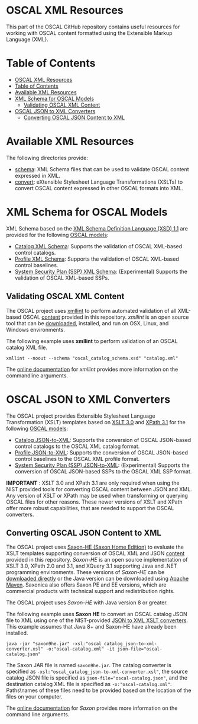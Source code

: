 # OSCAL XML Resources

This part of the OSCAL GitHub repository contains useful resources for working with OSCAL content formatted using the Extensible Markup Language (XML).

# Table of Contents
<!-- TOC -->

- [OSCAL XML Resources](#oscal-xml-resources)
- [Table of Contents](#table-of-contents)
- [Available XML Resources](#available-xml-resources)
- [XML Schema for OSCAL Models](#xml-schema-for-oscal-models)
    - [Validating OSCAL XML Content](#validating-oscal-xml-content)
- [OSCAL JSON to XML Converters](#oscal-json-to-xml-converters)
    - [Converting OSCAL JSON Content to XML](#converting-oscal-json-content-to-xml)

<!-- /TOC -->
# Available XML Resources

The following directories provide:

- [schema](schema): XML Schema files that can be used to validate OSCAL content expressed in XML.
- [convert](convert): eXtensible Stylesheet Language Transformations (XSLTs) to convert OSCAL content expressed in other OSCAL formats into XML.

# XML Schema for OSCAL Models 

XML Schema based on the [XML Schema Definition Language (XSD) 1.1](https://www.w3.org/TR/xmlschema11-1/) are provided for the following [OSCAL models](https://pages.nist.gov/OSCAL/docs/architecture/):

- [Catalog XML Schema](schema/oscal_catalog_schema.xsd): Supports the validation of OSCAL XML-based control catalogs.
- [Profile XML Schema](schema/oscal_profile_schema.xsd): Supports the validation of OSCAL XML-based control baselines.
- [System Security Plan (SSP) XML Schema](schema/oscal_ssp_schema.xsd): (Experimental) Supports the validation of OSCAL XML-based SSPs.

## Validating OSCAL XML Content

The OSCAL project uses [xmllint](http://xmlsoft.org/xmllint.html) to perform automated validation of all XML-based OSCAL [content](../content) provided in this repository. *xmllint* is an open source tool that can be [downloaded](http://xmlsoft.org/downloads.html), installed, and run on OSX, Linux, and Windows environments.

The following example uses **xmllint** to perform validation of an OSCAL catalog XML file.

```
xmllint --noout --schema "oscal_catalog_schema.xsd" "catalog.xml"
```

The [online documentation](http://xmlsoft.org/xmllint.html) for *xmllint* provides more information on the commandline arguments.

# OSCAL JSON to XML Converters

The OSCAL project provides Extensible Stylesheet Language Transformation (XSLT) templates based on [XSLT 3.0](https://www.w3.org/TR/xslt-30/) and [XPath 3.1](https://www.w3.org/TR/xpath-31/) for the following [OSCAL models](https://pages.nist.gov/OSCAL/docs/architecture/):

- [Catalog JSON-to-XML](convert/oscal_catalog_json-to-xml-converter.xsl): Supports the conversion of OSCAL JSON-based control catalogs to the OSCAL XML catalog format.
- [Profile JSON-to-XML](convert/oscal_profile_json-to-xml-converter.xsl): Supports the conversion of OSCAL JSON-based control baselines to the OSCAL XML profile format.
- [System Security Plan (SSP) JSON-to-XML](convert/oscal_ssp_json-to-xml-converter.xsl): (Experimental) Supports the conversion of OSCAL JSON-based SSPs to the OSCAL XML SSP format.

**IMPORTANT** : XSLT 3.0 and XPath 3.1 are only required when using the NIST provided tools for converting OSCAL content between JSON and XML. Any version of XSLT or XPath may be used when transforming or querying OSCAL files for other reasons. These newer versions of XSLT and XPath offer more robust capabilities, that are needed to support the OSCAL converters.

## Converting OSCAL JSON Content to XML

The OSCAL project uses [Saxon-HE (Saxon Home Edition)](http://xmlsoft.org/xmllint.html) to evaluate the XSLT templates supporting conversion of OSCAL XML and JSON [content](../content) provided in this repository. *Saxon-HE* is an open source implementation of XSLT 3.0, XPath 2.0 and 3.1, and XQuery 3.1 supporting Java and .NET programming environments. These versions of *Saxon-HE* can be [downloaded directly](http://saxon.sourceforge.net/#F9.9HE) or the Java version can be downloaded using [Apache Maven](https://mvnrepository.com/artifact/net.sf.saxon/Saxon-HE). Saxonica also offers Saxon PE and EE versions, which are commercial products with technical support and redistribution rights.

The OSCAL project uses *Saxon-HE* with Java version 8 or greater.

The following example uses **Saxon HE** to convert an OSCAL catalog JSON file to XML using one of the NIST-provided [JSON to XML XSLT converters](convert). This example assumes that Java 8+ and Saxon-HE have already been installed.

```
java -jar "saxon9he.jar" -xsl:"oscal_catalog_json-to-xml-converter.xsl" -o:"oscal-catalog.xml" -it json-file="oscal-catalog.json"
```

The Saxon JAR file is named ```saxon9he.jar```. The catalog converter is specified as ```-xsl:"oscal_catalog_json-to-xml-converter.xsl"```, the source catalog JSON file is specified as ```json-file="oscal-catalog.json"```, and the destination catalog XML file is specified as ```-o:"oscal-catalog.xml"```. Paths\names of these files need to be provided based on the location of the files on your computer.

The [online documentation](http://www.saxonica.com/documentation/#!using-xsl/commandline) for *Saxon* provides more information on the command line arguments.


